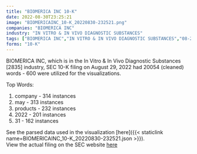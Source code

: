 ```yaml
---
title: "BIOMERICA INC 10-K"
date: 2022-08-30T23:25:21
image: "BIOMERICAINC_10-K_20220830-232521.png"
companies: "BIOMERICA INC"
industry: "IN VITRO & IN VIVO DIAGNOSTIC SUBSTANCES"
tags: ["BIOMERICA INC","IN VITRO & IN VIVO DIAGNOSTIC SUBSTANCES","08-29-2022","10-K"]
forms: "10-K"
---
```

BIOMERICA INC, which is in the In Vitro & In Vivo Diagnostic Substances [2835] industry, SEC 10-K filing on August 29, 2022 had 20054 (cleaned) words - 600 were utilized for the visualizations.

Top Words:
1. company - 314 instances
2. may - 313 instances
3. products - 232 instances
4. 2022 - 201 instances
5. 31 - 162 instances


See the parsed data used in the visualization [here]({{< staticlink name=BIOMERICAINC_10-K_20220830-232521.json >}}).  
View the actual filing on the SEC website [here](https://www.sec.gov/Archives/edgar/data/73290/0001513162-22-000114.txt)